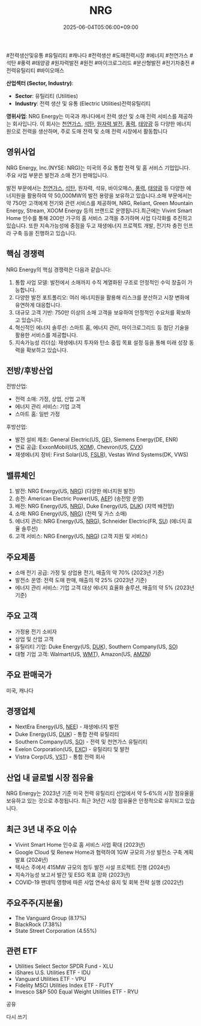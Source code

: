 ﻿---
title: "NRG"
date: 2025-06-04T05:06:00+09:00
lastmod: 2025-06-04T05:06:00+09:00
type: docs
sidebar:
  open: true
weight: 627
---
<div style="display:none">
  <meta property="article:published_time" content="2025-06-03T20:06:00Z" />
  <meta property="article:modified_time" content="2025-06-03T20:06:00Z" />
</div>
#전력생산및유통 #유틸리티 #캐나다 #전력생산 #도매전력시장 #에너지 #천연가스 #석탄 #풍력 #태양광 #원자력발전 #원전 #마이크로그리드 #분산형발전 #전기차충전 #전력유틸리티 #바이오매스

**산업섹터 (Sector, Industry)**:

- **Sector**: 유틸리티 (Utilities)
- **Industry**: 전력 생산 및 유통 (Electric Utilities)전력유틸리티

**영위사업**: NRG Energy는 미국과 캐나다에서 전력 생산 및 소매 전력 서비스를 제공하는 회사입니다. 이 회사는 [천연가스](/industry-study/천연가스/), [석탄](/industry-study/석탄/), [원자력 발전](/industry-study/원자력-발전/), [풍력](/industry-study/풍력/), [태양광](/industry-study/태양광/) 등 다양한 에너지원으로 전력을 생산하며, 주로 도매 전력 및 소매 전력 시장에서 활동합니다

## 영위사업

NRG Energy, Inc.(NYSE: NRG)는 미국의 주요 통합 전력 및 홈 서비스 기업입니다. 주요 사업 부문은 발전과 소매 전기 판매입니다.

발전 부문에서는 [천연가스](/industry-study/천연가스/), [석탄](/industry-study/석탄/), 원자력, 석유, 바이오매스, [풍력](/industry-study/풍력/), [태양광](/industry-study/태양광/) 등 다양한 에너지원을 활용하여 약 50,000MW의 발전 용량을 보유하고 있습니다.소매 부문에서는 약 750만 고객에게 전기와 관련 서비스를 제공하며, NRG, Reliant, Green Mountain Energy, Stream, XOOM Energy 등의 브랜드로 운영됩니다.최근에는 Vivint Smart Home 인수를 통해 200만 가구의 홈 서비스 고객을 추가하며 사업 다각화를 추진하고 있습니다. 또한 지속가능성에 중점을 두고 재생에너지 프로젝트 개발, 전기차 충전 인프라 구축 등을 진행하고 있습니다.

## 핵심 경쟁력

NRG Energy의 핵심 경쟁력은 다음과 같습니다:

1. 통합 사업 모델: 발전에서 소매까지 수직 계열화된 구조로 안정적인 수익 창출이 가능합니다.
2. 다양한 발전 포트폴리오: 여러 에너지원을 활용해 리스크를 분산하고 시장 변화에 유연하게 대응합니다.
3. 대규모 고객 기반: 750만 이상의 소매 고객을 보유하여 안정적인 수요처를 확보하고 있습니다.
4. 혁신적인 에너지 솔루션: 스마트 홈, 에너지 관리, 마이크로그리드 등 첨단 기술을 활용한 서비스를 제공합니다.
5. 지속가능성 리더십: 재생에너지 투자와 탄소 중립 목표 설정 등을 통해 미래 성장 동력을 확보하고 있습니다.

## 전방/후방산업

전방산업:

- 전력 소매: 가정, 상업, 산업 고객
- 에너지 관리 서비스: 기업 고객
- 스마트 홈: 일반 가정

후방산업:

- 발전 설비 제조: General Electric(US, [GE](/company-analysis/ge/)), Siemens Energy(DE, ENR)
- 연료 공급: ExxonMobil(US, [XOM](/company-analysis/xom/)), Chevron(US, [CVX](/company-analysis/cvx/))
- 재생에너지 장비: First Solar(US, [FSLR](/company-analysis/fslr/)), Vestas Wind Systems(DK, VWS)

## 밸류체인

1. 발전: NRG Energy(US, [NRG](/company-analysis/nrg/)) (다양한 에너지원 발전)
2. 송전: American Electric Power(US, [AEP](/company-analysis/aep/)) (송전망 운영)
3. 배전: NRG Energy(US, [NRG](/company-analysis/nrg/)), Duke Energy(US, [DUK](/company-analysis/duk/)) (지역 배전망)
4. 소매: NRG Energy(US, [NRG](/company-analysis/nrg/)) (전력 및 가스 소매)
5. 에너지 관리: NRG Energy(US, [NRG](/company-analysis/nrg/)), Schneider Electric(FR, [SU](/company-analysis/su/)) (에너지 효율 솔루션)
6. 고객 서비스: NRG Energy(US, [NRG](/company-analysis/nrg/)) (고객 지원 및 서비스)

## 주요제품

- 소매 전기 공급: 가정 및 상업용 전기, 매출의 약 70% (2023년 기준)
- 발전소 운영: 전력 도매 판매, 매출의 약 25% (2023년 기준)
- 에너지 관리 서비스: 기업 고객 대상 에너지 효율화 솔루션, 매출의 약 5% (2023년 기준)

## 주요 고객

- 가정용 전기 소비자
- 상업 및 산업 고객
- 유틸리티 기업: Duke Energy(US, [DUK](/company-analysis/duk/)), Southern Company(US, [SO](/company-analysis/so/))
- 대형 기업 고객: Walmart(US, [WMT](/company-analysis/wmt/)), Amazon(US, [AMZN](/company-analysis/amzn/))

## 주요 판매국가

미국, 캐나다

## 경쟁업체

- NextEra Energy(US, [NEE](/company-analysis/nee/)) - 재생에너지 발전
- Duke Energy(US, [DUK](/company-analysis/duk/)) - 통합 전력 유틸리티
- Southern Company(US, [SO](/company-analysis/so/)) - 전력 및 천연가스 유틸리티
- Exelon Corporation(US, [EXC](/company-analysis/exc/)) - 유틸리티 및 발전
- Vistra Corp(US, [VST](/company-analysis/vst/)) - 통합 전력 회사

## 산업 내 글로벌 시장 점유율

NRG Energy는 2023년 기준 미국 전력 유틸리티 산업에서 약 5-6%의 시장 점유율을 보유하고 있는 것으로 추정됩니다. 최근 3년간 시장 점유율은 안정적으로 유지되고 있습니다.

## 최근 3년 내 주요 이슈

- Vivint Smart Home 인수로 홈 서비스 사업 확대 (2023년)
- Google Cloud 및 Renew Home과 협력하여 1GW 규모의 가상 발전소 구축 계획 발표 (2024년)
- 텍사스 주에서 415MW 규모의 첨두 발전 시설 프로젝트 진행 (2024년)
- 지속가능성 보고서 발간 및 ESG 목표 강화 (2023년)
- COVID-19 팬데믹 영향에 따른 사업 연속성 유지 및 회복 전략 실행 (2022년)

## 주요주주(지분율)

- The Vanguard Group (8.17%)
- BlackRock (7.38%)
- State Street Corporation (4.55%)

## 관련 ETF

- Utilities Select Sector SPDR Fund - XLU
- iShares U.S. Utilities ETF - IDU
- Vanguard Utilities ETF - VPU
- Fidelity MSCI Utilities Index ETF - FUTY
- Invesco S&P 500 Equal Weight Utilities ETF - RYU

공유

다시 쓰기
